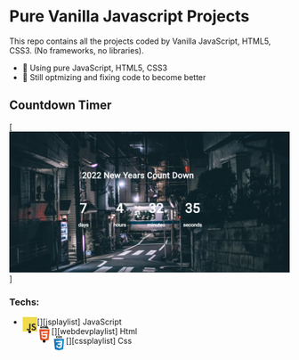 # Pure Vanilla Javascript Projects

This repo contains all the projects coded by Vanilla JavaScript, HTML5, CSS3. (No frameworks, no libraries).
- 🌱 Using pure JavaScript, HTML5, CSS3
- 🔭 Still optmizing and fixing code to become better

## Countdown Timer

[![countdown-timer](./images/CountDownTimer.PNG)]

### Techs:

- [<img align="left" alt="JavaScript" width="26px" src="https://raw.githubusercontent.com/github/explore/80688e429a7d4ef2fca1e82350fe8e3517d3494d/topics/javascript/javascript.png" />][jsplaylist] JavaScript
- [<img align="left" alt="HTML5" width="26px" src="https://raw.githubusercontent.com/github/explore/80688e429a7d4ef2fca1e82350fe8e3517d3494d/topics/html/html.png" />][webdevplaylist] Html
- [<img align="left" alt="CSS3" width="26px" src="https://raw.githubusercontent.com/github/explore/80688e429a7d4ef2fca1e82350fe8e3517d3494d/topics/css/css.png" />][cssplaylist] Css

